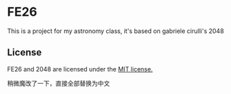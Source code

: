 # FE26
This is a project for my astronomy class, it's based on gabriele cirulli's 2048
## License
FE26 and 2048 are licensed under the [MIT license.](https://github.com/gabrielecirulli/2048/blob/master/LICENSE.txt)

稍微魔改了一下，直接全部替换为中文

